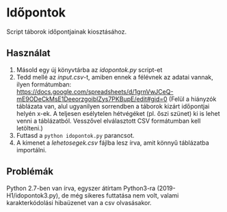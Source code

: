 # Időpontok
Script táborok időpontjainak kiosztásához.

## Használat

1. Másold egy új könyvtárba az *idopontok.py* script-et
2. Tedd mellé az *input.csv*-t, amiben ennek a félévnek az adatai vannak, ilyen formátumban: https://docs.google.com/spreadsheets/d/1grnVwJCeQ-mE9ODeCkMsE1DeeorzgoiblZys7PKBupE/edit#gid=0 (Felül a hiányzók táblázata van, alul ugyanilyen sorrendben a táborok kizárt időpontjai helyén x-ek. A teljesen esélytelen hétvégéket (pl. őszi szünet) ki is lehet venni a táblázatból. Vesszővel elválasztott CSV formátumban kell letölteni.)
3. Futtasd a `python idopontok.py` parancsot.
4. A kimenet a *lehetosegek.csv* fájlba lesz írva, amit könnyű táblázatba importálni.

## Problémák
Python 2.7-ben van írva, egyszer átírtam Python3-ra (2019-H1/idopontok3.py), de még sikeres futtatása nem volt, valami karakterkódolási hibaüzenet van a csv olvasásakor.
